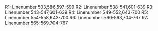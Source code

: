 
R1: Linenumber 503,586,597-599
R2: Linenumber 538-541,601-639
R3: Linenumber 543-547,601-639
R4: Linenumber 549-552,643-700
R5: Linenumber 554-558,643-700
R6: Linenumber 560-563,704-767
R7: Linenumber 565-569,704-767